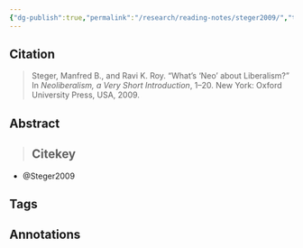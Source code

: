 ```yaml
---
{"dg-publish":true,"permalink":"/research/reading-notes/steger2009/","title":"Steger2009","tags":["gardenEntry"]}
---
```



## Citation

> Steger, Manfred B., and Ravi K. Roy. “What’s ‘Neo’ about Liberalism?” In *Neoliberalism, a Very Short Introduction*, 1–20. New York: Oxford University Press, USA, 2009.

## Abstract

>## Citekey
- @Steger2009

## Tags

## Annotations





